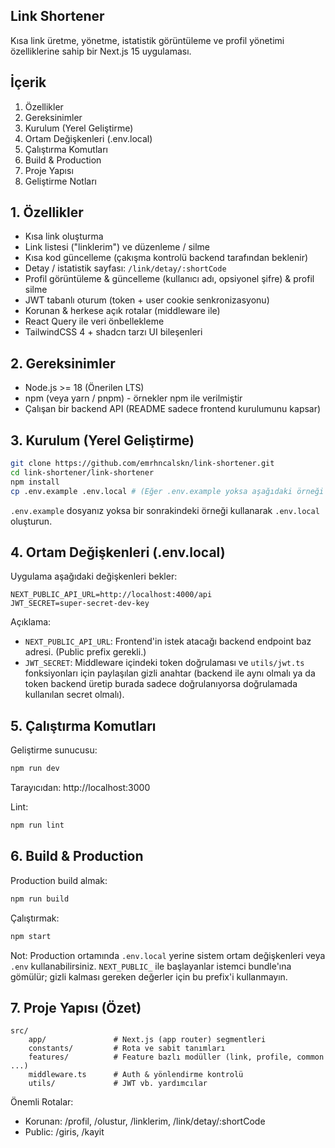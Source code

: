 ## Link Shortener

Kısa link üretme, yönetme, istatistik görüntüleme ve profil yönetimi özelliklerine sahip bir Next.js 15 uygulaması.

## İçerik

1. Özellikler
2. Gereksinimler
3. Kurulum (Yerel Geliştirme)
4. Ortam Değişkenleri (.env.local)
5. Çalıştırma Komutları
6. Build & Production
7. Proje Yapısı
8. Geliştirme Notları

## 1. Özellikler

- Kısa link oluşturma
- Link listesi ("linklerim") ve düzenleme / silme
- Kısa kod güncelleme (çakışma kontrolü backend tarafından beklenir)
- Detay / istatistik sayfası: `/link/detay/:shortCode`
- Profil görüntüleme & güncelleme (kullanıcı adı, opsiyonel şifre) & profil silme
- JWT tabanlı oturum (token + user cookie senkronizasyonu)
- Korunan & herkese açık rotalar (middleware ile)
- React Query ile veri önbellekleme
- TailwindCSS 4 + shadcn tarzı UI bileşenleri

## 2. Gereksinimler

- Node.js >= 18 (Önerilen LTS)
- npm (veya yarn / pnpm) - örnekler npm ile verilmiştir
- Çalışan bir backend API (README sadece frontend kurulumunu kapsar)

## 3. Kurulum (Yerel Geliştirme)

```bash
git clone https://github.com/emrhncalskn/link-shortener.git
cd link-shortener/link-shortener
npm install
cp .env.example .env.local # (Eğer .env.example yoksa aşağıdaki örneği manuel oluşturun)
```

`.env.example` dosyanız yoksa bir sonrakindeki örneği kullanarak `.env.local` oluşturun.

## 4. Ortam Değişkenleri (.env.local)

Uygulama aşağıdaki değişkenleri bekler:

```env
NEXT_PUBLIC_API_URL=http://localhost:4000/api
JWT_SECRET=super-secret-dev-key
```

Açıklama:

- `NEXT_PUBLIC_API_URL`: Frontend'in istek atacağı backend endpoint baz adresi. (Public prefix gerekli.)
- `JWT_SECRET`: Middleware içindeki token doğrulaması ve `utils/jwt.ts` fonksiyonları için paylaşılan gizli anahtar (backend ile aynı olmalı ya da token backend üretip burada sadece doğrulanıyorsa doğrulamada kullanılan secret olmalı).

## 5. Çalıştırma Komutları

Geliştirme sunucusu:

```bash
npm run dev
```

Tarayıcıdan: http://localhost:3000

Lint:

```bash
npm run lint
```

## 6. Build & Production

Production build almak:

```bash
npm run build
```

Çalıştırmak:

```bash
npm start
```

Not: Production ortamında `.env.local` yerine sistem ortam değişkenleri veya `.env` kullanabilirsiniz. `NEXT_PUBLIC_` ile başlayanlar istemci bundle'ına gömülür; gizli kalması gereken değerler için bu prefix'i kullanmayın.

## 7. Proje Yapısı (Özet)

```
src/
	app/               # Next.js (app router) segmentleri
	constants/         # Rota ve sabit tanımları
	features/          # Feature bazlı modüller (link, profile, common ...)
	middleware.ts      # Auth & yönlendirme kontrolü
	utils/             # JWT vb. yardımcılar
```

Önemli Rotalar:

- Korunan: /profil, /olustur, /linklerim, /link/detay/:shortCode
- Public: /giris, /kayit

